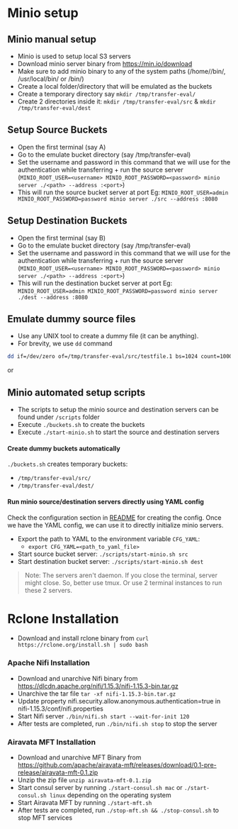 # Minio setup

## Minio manual setup
* Minio is used to setup local S3 servers
* Download minio server binary from https://min.io/download
* Make sure to add minio binary to any of the system paths (/home/<user>/bin/, /usr/local/bin/ or /bin/)
* Create a local folder/directory that will be emulated as the buckets
* Create a temporary directory say ```mkdir /tmp/transfer-eval/```
* Create 2 directories inside it: ```mkdir /tmp/transfer-eval/src``` & ```mkdir /tmp/transfer-eval/dest```


## Setup Source Buckets
* Open the first terminal (say A)
* Go to the emulate bucket directory (say /tmp/transfer-eval)
* Set the username and password in this command that we will use for the authentication while transferring + run the source server (`MINIO_ROOT_USER=<username> MINIO_ROOT_PASSWORD=<password> minio server ./<path> --address :<port>`)
* This will run the source bucket server at port <port> Eg:  ```MINIO_ROOT_USER=admin MINIO_ROOT_PASSWORD=password minio server ./src --address :8080```


## Setup Destination Buckets
* Open the first terminal (say B)
* Go to the emulate bucket directory (say /tmp/transfer-eval)
* Set the username and password in this command that we will use for the authentication while transferring + run the source server (`MINIO_ROOT_USER=<username> MINIO_ROOT_PASSWORD=<password> minio server ./<path> --address :<port>`)
* This will run the destination bucket server at port <port> Eg:  ```MINIO_ROOT_USER=admin MINIO_ROOT_PASSWORD=password minio server ./dest --address :8080```

## Emulate dummy source files

* Use any UNIX tool to create a dummy file (it can be anything).
* For brevity, we use `dd` command
```bash
dd if=/dev/zero of=/tmp/transfer-eval/src/testfile.1 bs=1024 count=1000000 This creates a dummy file ~1GB
```

or

## Minio automated setup scripts

* The scripts to setup the minio source and destination servers can be found under `/scripts` folder
* Execute `./buckets.sh` to create the buckets
* Execute `./start-minio.sh` to start the source and destination servers

#### Create dummy buckets automatically

`./buckets.sh` creates temporary buckets:
- `/tmp/transfer-eval/src/`
- `/tmp/transfer-eval/dest/`

#### Run minio source/destination servers directly using YAML config

Check the configuration section in [README](README.md) for creating the config.
Once we have the YAML config, we can use it to directly initialize minio servers.

- Export the path to YAML to the environment variable `CFG_YAML`:
    - `export CFG_YAML=<path_to_yaml_file>`
- Start source bucket server: `./scripts/start-minio.sh src`
- Start destination bucket server: `./scripts/start-minio.sh dest`


> Note: The servers aren't daemon. If you close the terminal, server might close. So, better use tmux. Or use 2 terminal instances to run these 2 servers.

# Rclone Installation

* Download and install rclone binary from ```curl https://rclone.org/install.sh | sudo bash```

### Apache Nifi Installation

* Download and unarchive Nifi binary from https://dlcdn.apache.org/nifi/1.15.3/nifi-1.15.3-bin.tar.gz
* Unarchive the tar file ```tar -xf nifi-1.15.3-bin.tar.gz```
* Update property nifi.security.allow.anonymous.authentication=true in nifi-1.15.3/conf/nifi.properties
* Start Nifi server ```./bin/nifi.sh start --wait-for-init 120```
* After tests are completed, run ```./bin/nifi.sh stop``` to stop the server

### Airavata MFT Installation

* Download and unarchive MFT Binary from https://github.com/apache/airavata-mft/releases/download/0.1-pre-release/airavata-mft-0.1.zip
* Unzip the zip file ```unzip airavata-mft-0.1.zip```
* Start consul server by running ```./start-consul.sh mac``` or ```./start-consul.sh linux``` depending on the operating system
* Start Airavata MFT by running ```./start-mft.sh```
* After tests are completed, run ```./stop-mft.sh && ./stop-consul.sh``` to stop MFT services
